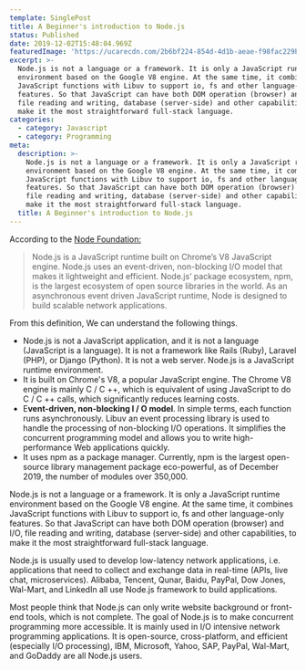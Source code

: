 ```yaml
---
template: SinglePost
title: A Beginner's introduction to Node.js
status: Published
date: 2019-12-02T15:48:04.969Z
featuredImage: 'https://ucarecdn.com/2b6bf224-854d-4d1b-aeae-f98fac229b27/'
excerpt: >-
  Node.js is not a language or a framework. It is only a JavaScript runtime
  environment based on the Google V8 engine. At the same time, it combines
  JavaScript functions with Libuv to support io, fs and other language-only
  features. So that JavaScript can have both DOM operation (browser) and I / O,
  file reading and writing, database (server-side) and other capabilities, to
  make it the most straightforward full-stack language.
categories:
  - category: Javascript
  - category: Programming
meta:
  description: >-
    Node.js is not a language or a framework. It is only a JavaScript runtime
    environment based on the Google V8 engine. At the same time, it combines
    JavaScript functions with Libuv to support io, fs and other language-only
    features. So that JavaScript can have both DOM operation (browser) and I/O,
    file reading and writing, database (server-side) and other capabilities, to
    make it the most straightforward full-stack language.
  title: A Beginner's introduction to Node.js
---
```



According to the [Node Foundation:](https://foundation.nodejs.org/about)



> Node.js is a JavaScript runtime built on Chrome’s V8 JavaScript engine. Node.js uses an event-driven, non-blocking I/O model that makes it lightweight and efficient. Node.js’ package ecosystem, npm, is the largest ecosystem of open source libraries in the world. As an asynchronous event driven JavaScript runtime, Node is designed to build scalable network applications.



From this definition, We can understand the following things.



* Node.js is not a JavaScript application, and it is not a language (JavaScript is a language). It is not a framework like Rails (Ruby), Laravel (PHP), or Django (Python). It is not a web server. Node.js is a JavaScript runtime environment.
* It is built on Chrome's V8, a popular JavaScript engine. The Chrome V8 engine is mainly C / C ++, which is equivalent of using JavaScript to do C / C ++ calls, which significantly reduces learning costs.
* E**vent-driven, non-blocking I / O model**. In simple terms, each function runs asynchronously. Libuv an event processing library is used to handle the processing of non-blocking I/O operations. It simplifies the concurrent programming model and allows you to write high-performance Web applications quickly.
* It uses npm as a package manager. Currently, npm is the largest open-source library management package eco-powerful, as of December 2019, the number of modules over 350,000.

Node.js is not a language or a framework. It is only a JavaScript runtime environment based on the Google V8 engine. At the same time, it combines JavaScript functions with Libuv to support io, fs and other language-only features. So that JavaScript can have both DOM operation (browser) and I/O, file reading and writing, database (server-side) and other capabilities, to make it the most straightforward full-stack language.

Node.js is usually used to develop low-latency network applications, i.e. applications that need to collect and exchange data in real-time  (APIs, live chat, microservices). Alibaba, Tencent, Qunar, Baidu, PayPal, Dow Jones, Wal-Mart, and LinkedIn all use Node.js framework to build applications.

Most people think that Node.js can only write website background or front-end tools, which is not complete. The goal of Node.js is to make concurrent programming more accessible. It is mainly used in I/O intensive network programming applications. It is open-source, cross-platform, and efficient (especially I/O processing), IBM, Microsoft, Yahoo, SAP, PayPal, Wal-Mart, and GoDaddy are all Node.js users.
